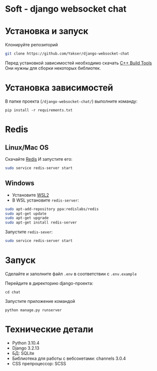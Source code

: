 # Soft -  django websocket chat

# Установка и запуск

Клонируйте репозиторий
```bash
git clone https://github.com/Yakser/django-websocket-chat
```
Перед установкой зависимостей необходимо скачать [C++ Build Tools](https://stackoverflow.com/questions/40504552/how-to-install-visual-c-build-tools) Они нужны для сборки некоторых библиотек.

# Установка зависимостей

В папке проекта (`/django-websocket-chat/`) выполните команду:
```
pip install -r requirements.txt
```

#  Redis

## Linux/Mac OS

Скачайте [Redis](https://redis.io)
И запустите его:
```bash
sudo service redis-server start
```

## Windows
- Установите [WSL2](https://docs.microsoft.com/ru-ru/windows/wsl/install)
- В WSL установите  `redis-server`:

```bash
sudo apt-add-repository ppa:redislabs/redis
sudo apt-get update
sudo apt-get upgrade
sudo apt-get install redis-server
```

Запустите `redis-sever`:
```bash
sudo service redis-server start
```

# Запуск 
Сделайте и заполните файл `.env` в соответствии с `.env.example`

Перейдите в директорию django-проекта:
```shell
cd chat
```

Запустите приложение командой

```shell
python manage.py runserver
```

# Технические детали
- Python 3.10.4 
- Django 3.2.13
- БД: SQLite
- Библиотека для работы с вебсокетами: channels 3.0.4 
- CSS препроцессор: SCSS

